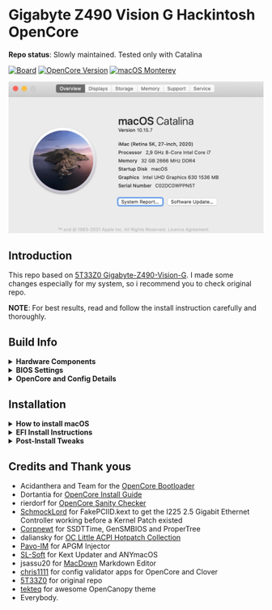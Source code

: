 # Gigabyte Z490 Vision G Hackintosh OpenCore

**Repo status**: Slowly maintained. Tested only with Catalina

[![Board](https://img.shields.io/badge/Gigabyte-Z490_Vision_G-informational.svg)](https://www.gigabyte.com/Motherboard/Z490-VISION-G-rev-1x/support#support-dl-bios)
[![OpenCore Version](https://img.shields.io/badge/OpenCore-0.7.7-important.svg)](https://github.com/acidanthera/OpenCorePkg/releases/latest)
[![macOS Monterey](https://img.shields.io/badge/macOS-14.6-green.svg)](https://www.apple.com/macos/sonoma/)


<img src="./Additional%20Files/sysinfo.png" width=600px/>

## Introduction

This repo based on [5T33Z0 Gigabyte-Z490-Vision-G](https://github.com/5T33Z0/Gigabyte-Z490-Vision-G-Hackintosh-OpenCore). I made some changes especially for my system, so i recommend you to check original repo.

**NOTE**: For best results, read and follow the install instruction carefully and thoroughly.

## Build Info

<details>
<summary><strong>Hardware Components</strong></summary>

### System Specs

| Component           | Details                                     |
| :------------------ | :------------------------------------------ |
| Mainboard           | Gigabyte Z490 Vision G                      |
| BIOS		   			    | F21. F5 or higher is required to disable `CFG Lock`. Otherwise use Kernel Quirk `AppleXcpmCfgLock`|
| CPU                 | Intel® Core i7 10700 (Codename Comet Lake) 	|
| RAM                 | 32 GB DDR4 2400 Crucial Basllistix Sport LT |
| iGPU		   			    | Intel® UHD 630 Headless                     |
| dGPU                | AMD Radeon RX 6600 XT                           |
| Audio               | Realtek® ALC1220-VB (Layout-id: `17`)       |
| Ethernet            | Intel® 2.5GbE LAN chip.                     |
</details>
<details>
<summary><strong>BIOS Settings</strong></summary>

|⚠️ Important Updates|
|:--------------------------|
| Upgrading from to macOS 14.3.1 to 14.4 and newer via `System Update`causes a Kernel Panic during install! The workaround is to temporarily disable `SecureBootModel` ([**Background**](https://github.com/5T33Z0/OC-Little-Translated/blob/main/W_Workarounds/macOS14.4.md))
| The Intel I225-V Ethernet Controller finally got a dedicated kext called [**AppleIGC**](https://github.com/SongXiaoXi/AppleIGC) so the [**previous fixes**](https://github.com/5T33Z0/Gigabyte-Z490-Vision-G-Hackintosh-OpenCore/blob/main/I225-V_FIX.md) are now obsolete!
|600/700-series Nvidia Cards require root patching with [**OpenCore Legacy Patcher**](https://github.com/dortania/OpenCore-Legacy-Patcher/releases) to reinstall Nvidia drivers.


### BIOS Settings

* **Tweaker [TAB]**
  * Extreme Memory Profile (XMP): Enabled (if supported by RAM)
	* Advanced CPU Settings
		* VT-d: Enabled (disabled in config.plist anyway, so only relevant to Windows)
		* Intel Speed Shit: Enabled
* **Setings [TAB]**
	* Platform Power
		* ErP: Enabled (so USB Power turns off, after PC is shut down)
	* IO Ports
		* Internal Graphics: enabled.
		* Audio Controller: Enabled (Required for DP/HDMI sound)
		* Above 4G Decoding: Enabled
		* Re-Size BAR Support: Disabled
		* IOAPIC 24-119 Entries: Enabled
		* Super IO Configuration
			* Serial Port: Disabled
		* USB Configuration
			* Legacy USB Support: Disabled
			* XHCI Hand-off: Enabled
		* Network Stack Configuration
			* Network Stack: Disabled
* **Boot [TAB]**
	* CFGLock: Disabled (Option only available on newer BIOS versions)
	* Windows 10 Features: Windows 10
	* CSM: Disabled


	![](https://github.com/5T33Z0/Gigabyte-Z490-Vision-G-Hackintosh-OpenCore/raw/main/Pics/Gigabye-VisionG-BIOS-Hackintosh.jpg)

</details>
<details>
<summary><strong>OpenCore and Config Details</strong></summary>

### OpenCore Details

* **Version**: 1.0.1 (details see `config.plist`)
* **Compatible macOS**: 14.6 (Sonoma)
* **System Definition:** `iMac20,1` Using a divergent SMBIOS rather than `iMac20,2` may require remapping of USB Ports, since the `info.plist` inside the `USBPorts.kext` refers to `iMac20,1` as `model`.
* **OpenCanopy Enabled**: `yes`
* **Iconset**: [tekteq](https://github.com/tekteq/opencanopy-minimal-theme)
* **Chime**: `no`
* **FileVault**: `yes`
* **SecureBootModel**: `j185`
* **USB Ports Mapped:** `yes`. Details [here](https://github.com/5T33Z0/Gigabyte-Z490-Vision-G-Hackintosh-OpenCore/blob/main/Additional_Files/USB_Ports_List.pdf)
* **csr-active-config:** SIP Enabled

### About included ACPI Tables

- [**DMAR**] (optional): [DMAR replacement table](https://github.com/5T33Z0/Gigabyte-Z490-Vision-G-Hackintosh-OpenCore/blob/main/Additional_Files/ACPI/DMAR.dsl) with specific Reserved Memory Regions removed. For 3rd party LAN/Wifi/BT cards that won't work if VT-D and the Intel I225-V controller are enabled (macOS Big Sur and newer). 
- **SSDT-AWAC-ARTC**: Custom variant of `SSDT-AWAC.` Disables AWAC Clock and enables `RTC` as `ARTC` instead. Also disables legacy `HPET` device.
- **SSDT-PORTS**: OS-agnostic USB Port Mapping Table for the Z490 Vision G. No additional USB Port kext or quirks are required. Since the USB ports are mapped via ACPI, they will work in *any* version of macOS. Check [**this pdf**](https://github.com/5T33Z0/Gigabyte-Z490-Vision-G-Hackintosh-OpenCore/blob/main/Additional_Files/USB/USB_Ports_List.pdf) for a detailed list of mapped ports. **NOTE**: macOS does not support USB 3.2 via the USB protocol. It requires Thunderbold 3 or newer instead to support speeds greater than 5 Gbit. So there's no speed benefit when using the red USB ports over the blue ones when running macOS!
- **SSDT-PLUG.aml**: Not needed for macOS 12 and newer. Also not needed when using `CPUFriend.kext` and `CPUFriendDataProvider.kext`.

	**NOTE**: Additional info about these ACPI Tables can be found on my [**OC Little Repo**](https://github.com/5T33Z0/OC-Little-Translated/tree/main/01_Adding_missing_Devices_and_enabling_Features)


### Note about Kexts
The following Kexts are enabled by default:

- `IntelBluetoothFirmware.kext`, `BlueToolFixup.kext`, `itlwm.kext`
	- Disable they if you don't have an Intel WiFi/Bluetooth module.

- `CPUFriend.kext` and `CPUFriendDataProvider.kext`.
	- If you use a different CPU model, create your own DataProviderKext using [CPUFriendFriend](https://github.com/corpnewt/CPUFriendFriend) and replace original kext. See [Post-install Tweaks](#Post-install-tweaks)

</details>

## Installation
<details>
<summary><strong>How to install macOS</strong></summary>

### Installing macOS
If you already have macOS installed but want to perform a clean install, you can either download macOS from the App Store or use [**ANYmacOS**](https://www.sl-soft.de/en/anymacos/). It's a hassle-free app than can download Catalina and Big Sur. It also can create a USB Installer for you. And if you create multiple HFS partitions in the correct sizes, you can use it to create a multi macOS Installer USB Stick as well.

If you are on Windows or Linux, follow the guide provided by [Dortania](https://dortania.github.io/OpenCore-Install-Guide/installer-guide/#making-the-installer)
</details>
<details>
<summary><strong>EFI Install Instructions</strong></summary>

### EFI Install Guide for OpenCore

1. Download latest Release and unpack it
2. Select the config of your choice and rename it to `config.plist`
3. To disable SIP, use `csr-active-config` `AwgAAA==` for macOS 11 and newer
4. Graphics:
	- AMD GPUs may require additional `boot-args`. Check WhateverGreen repo to find out which you need.
	- The `config.plist` uses iGPU for Display(s) by default. If you want to use dGPU and iGPU in headless mode, open `config.plist` with a plist editor (or text editor) and comment-out the dictionary `PciRoot(0x0)/Pci(0x2,0x0)` with "#" first, to disable the existing entry. Then uncomment headless dict.		- **NOTE:** To choose preffered GPU, you need enable `CSM Support` in `Boot tab`, then go back to `IO Ports`, choose preffered GPU and finally disable `CSM Support`
5. Create SMBIOS infos for `iMac20,1`to the config.plist and save it.
6. Copy the EFI Folder to a FAT32 formated USB Stick
7. Reboot from USB Stick
8. Perform an NVRAM Reset
9. Boot macOS
10. If your system boots successfully, mount your ESP and copy over the EFI Folder to you HDD/SSD and reboot.
11. Continue with Post-Install!

</details>
<details>
<summary><strong>Post-Install Tweaks</strong></summary>

### Strengthen Security
Once you got macOS running, change the following settings to make your system more secure:

- Change UEFI > APFS: `MinDate` and `MinVersion` from `-1` (disabled) to the correct values for the macOS version you are using. A list with the correct values for macOS High Sierra up to Big Sur can be found [here](https://github.com/acidanthera/OpenCorePkg/blob/master/Include/Acidanthera/Library/OcApfsLib.h).</br>

	**BACKGROUND**: OpenCore 0.7.2 introduced a new security feature which prevents the APFS driver from loading if it does not match OS-specific Date (`MinDate`) and Version (`MinVersion`). If left at their default value `0` (as set in the `sample.plist`), the macOS partition will not show up in the Boot Picker unless Big Sur or newer is installed. For ease of use (and since I don't know which macOS you will be using) I've deactivated this feature. If you plan to setup a multiboot system running various iterations of macOS you probably should leave it at `-1`. Otherwise you won't be able to boot older macOSes.

- Change `SecureBootModel`from `j185` (for iMac20,1) to `j185f` (for iMac20,2). **NOTE**: Only applicable to macOS Catalina and newer. You should test these settings first using a USB flash drive since it can prevent the system from booting. Disable it for installing macOS Monterey if you have issues.


### Optimizing CPU Power Management
Use [CPUFriendFriend](https://github.com/corpnewt/CPUFriendFriend) to generate a `CPUFriendDataProvider.kext` to optimize the CPU Power Management of your CPU for a more efficent overall performance. You can [follow this Guide](https://github.com/5T33Z0/Gigabyte-Z490-Vision-G-Hackintosh-OpenCore/blob/main/Additional%20Files/CPU_Power_Management_EN.pdf) to create your own.
When you're done, reboot. Have a look at the CPU behavior using Intel Power Gadget. You can see, that the CPU idle frequency should be lower now:

![image](https://github.com/5T33Z0/Gigabyte-Z490-Vision-G-Hackintosh-OpenCore/blob/main/Pics/CPU_PM.png)

### Enabling Apple Graphics Power Management (AGPM) for dedicated GPUs (NVIDIA and AMD)

- Generate an `AGPMInjector.kext` for your GPU using [AGPMInjector](https://github.com/Pavo-IM/AGPMInjector)
- Copy it to `EFI\OC\Kexts`
- Enable the entry in the `config.plist`
- Save and reboot.
- Open [IORegistryExplorer](https://github.com/utopia-team/IORegistryExplorer/releases) and search for`PR00`. CPU Power Management and AGPM are working correctly if it looks like this: </br>
	![](https://github.com/5T33Z0/Gigabyte-Z490-Vision-G-Hackintosh-OpenCore/blob/main/Pics/AGPMEnabler.png)

### Calculating Scan Policy (optional)
The items displayed in the Boot Picker Menu are based on a combination of bits representing supported devices (SATA, NVME, USB, etc.) and file systems (APFS, HFS, NTFS, etc.). There are 24 bits which can be turned on and off to modify what's displayed in the Boot Picker. The combination of selected bits create what's called the `ScanPolicy`. It's located under Misc > Security in the `config.plist.` The default value is `0` (everything). Although this is great for compatibility, it will also display EFI Folders on drives which are not the boot drive as well.

To change the `ScanPolicy`, you can make use of this online calculator: https://oc-scanpolicy.vercel.app/. I am using `2687747` for example which hides EFI Folders and NTFS Drives. If I need windows I just boot it from the BIOS Boot Menu (F12).

**IMPORTANT**: Calculating a wrong `ScanPolicy` can lead to the Boot Picker being empty, so you can't boot into macOS. So make sure to test the value first by booting from FAT32 formatted USB Stick containing your EFI Folder with the new value for "Scan Policy".

### Changing Themes
- Add theme to `Resources/Image/[Theme name]`
- Open `config.plist`
- Go to Misc > Boot and change `PickerVariant` to: `[Theme name]`.
- Save and reboot

**NOTE**: For more Post-Install tweaks and tips, check out my small collection of [Config Tweaks](https://github.com/5T33Z0/Gigabyte-Z490-Vision-G-Hackintosh-OpenCore/blob/main/Additional%20Files/OpenCore_Config_Tweaks_EN.md)
</details>

## Credits and Thank yous
- Acidanthera and Team for the [OpenCore Bootloader](https://github.com/acidanthera/OpenCorePkg)
- Dortantia for [OpenCore Install Guide](https://dortania.github.io/OpenCore-Install-Guide/)
- rierdorf for [OpenCore Sanity Checker](https://opencore.slowgeek.com/)
- [SchmockLord](https://github.com/SchmockLord/Hackintosh-Intel-i9-10900k-Gigabyte-Z490-Vision-D) for FakePCIID.kext to get the I225 2.5 Gigabit Ethernet Controller working before a Kernel Patch existed
- [Corpnewt](https://github.com/corpnewt) for SSDTTime, GenSMBIOS and ProperTree
- daliansky for [OC Little ACPI Hotpatch Collection](https://github.com/5T33Z0/OC-Little-Translated)
- [Pavo-IM](https://github.com/Pavo-IM/) for APGM Injector
- [SL-Soft](https://www.sl-soft.de/software/) for Kext Updater and ANYmacOS
- jsassu20 for [MacDown](https://macdown.uranusjr.com/) Markdown Editor
- [chris1111](https://github.com/chris1111) for config validator apps for OpenCore and Clover
- [5T33Z0](https://github.com/5T33Z0/Gigabyte-Z490-Vision-G-Hackintosh-OpenCore) for original repo
- [tekteq](https://github.com/tekteq/opencanopy-minimal-theme) for awesome OpenCanopy theme
- Everybody.
